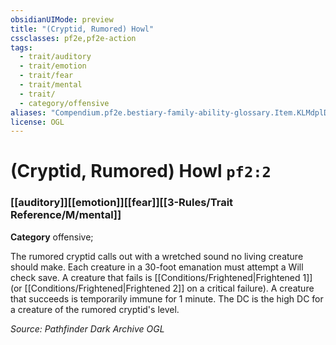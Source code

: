 ```yaml
---
obsidianUIMode: preview
title: "(Cryptid, Rumored) Howl"
cssclasses: pf2e,pf2e-action
tags:
  - trait/auditory
  - trait/emotion
  - trait/fear
  - trait/mental
  - trait/
  - category/offensive
aliases: "Compendium.pf2e.bestiary-family-ability-glossary.Item.KLMdplDgOfXSLh6g"
license: OGL
---
```

# (Cryptid, Rumored) Howl `pf2:2`

### [[auditory]][[emotion]][[fear]][[3-Rules/Trait Reference/M/mental]]

**Category** offensive; 




The rumored cryptid calls out with a wretched sound no living creature should make. Each creature in a 30-foot emanation must attempt a Will check save. A creature that fails is [[Conditions/Frightened|Frightened 1]] (or [[Conditions/Frightened|Frightened 2]] on a critical failure). A creature that succeeds is temporarily immune for 1 minute. The DC is the high DC for a creature of the rumored cryptid's level.

*Source: Pathfinder Dark Archive*
*OGL*